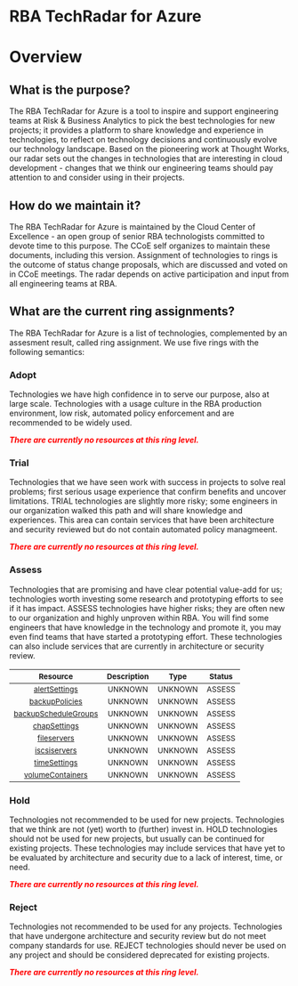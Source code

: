
RBA TechRadar for Azure
=======================

# Overview

## What is the purpose?


The RBA TechRadar for Azure is a tool to inspire and support engineering teams at Risk & Business Analytics to pick the best technologies for new projects; it provides a platform to share knowledge and experience in technologies, to reflect on technology decisions and continuously evolve our technology landscape.  Based on the pioneering work at Thought Works, our radar sets out the changes in technologies that are interesting in cloud development - changes that we think our engineering teams should pay attention to and consider using in their projects.
## How do we maintain it?


The RBA TechRadar for Azure is maintained by the Cloud Center of Excellence - an open group of senior RBA technologists committed to devote time to this purpose.  The CCoE self organizes to maintain these documents, including this version.  Assignment of technologies to rings is the outcome of status change proposals, which are discussed and voted on in CCoE meetings.  The radar depends on active participation and input from all engineering teams at RBA.
## What are the current ring assignments?


The RBA TechRadar for Azure is a list of technologies, complemented by an assesment result, called ring assignment.  We use five rings with the following semantics:
### Adopt


Technologies we have high confidence in to serve our purpose, also at large scale.  Technologies with a usage culture in the RBA production environment, low risk, automated policy enforcement and are recommended to be widely used.  
  
***<font color="red"> There are currently no resources at this ring level. </font>***
### Trial


Technologies that we have seen work with success in projects to solve real problems;  first serious usage experience that confirm benefits and uncover limitations.  TRIAL technologies are slightly more risky; some engineers in our organization walked this path and will share knowledge and experiences.  This area can contain services that have been architecture and security reviewed but do not contain automated policy managmeent.  
  
***<font color="red"> There are currently no resources at this ring level. </font>***
### Assess


Technologies that are promising and have clear potential value-add for us; technologies worth investing some research and prototyping efforts to see if it has impact.  ASSESS technologies have higher risks;  they are often new to our organization and highly unproven within RBA.  You will find some engineers that have knowledge in the technology and promote it, you may even find teams that have started a prototyping effort.  These technologies can also include services that are currently in architecture or security review.  

|<sub>Resource</sub>|<sub>Description</sub>|<sub>Type</sub>|<sub>Status</sub>|
| :---: | :---: | :---: | :---: |
|<sub>[alertSettings](https://github.com/openrba/python-azure-techradar/tree/master/Microsoft.Advisor/managers/devices/alertSettings)</sub>|<sub>UNKNOWN</sub>|<sub>UNKNOWN</sub>|<sub>ASSESS</sub>|
|<sub>[backupPolicies](https://github.com/openrba/python-azure-techradar/tree/master/Microsoft.Advisor/managers/devices/backupPolicies)</sub>|<sub>UNKNOWN</sub>|<sub>UNKNOWN</sub>|<sub>ASSESS</sub>|
|<sub>[backupScheduleGroups](https://github.com/openrba/python-azure-techradar/tree/master/Microsoft.Advisor/managers/devices/backupScheduleGroups)</sub>|<sub>UNKNOWN</sub>|<sub>UNKNOWN</sub>|<sub>ASSESS</sub>|
|<sub>[chapSettings](https://github.com/openrba/python-azure-techradar/tree/master/Microsoft.Advisor/managers/devices/chapSettings)</sub>|<sub>UNKNOWN</sub>|<sub>UNKNOWN</sub>|<sub>ASSESS</sub>|
|<sub>[fileservers](https://github.com/openrba/python-azure-techradar/tree/master/Microsoft.Advisor/managers/devices/fileservers)</sub>|<sub>UNKNOWN</sub>|<sub>UNKNOWN</sub>|<sub>ASSESS</sub>|
|<sub>[iscsiservers](https://github.com/openrba/python-azure-techradar/tree/master/Microsoft.Advisor/managers/devices/iscsiservers)</sub>|<sub>UNKNOWN</sub>|<sub>UNKNOWN</sub>|<sub>ASSESS</sub>|
|<sub>[timeSettings](https://github.com/openrba/python-azure-techradar/tree/master/Microsoft.Advisor/managers/devices/timeSettings)</sub>|<sub>UNKNOWN</sub>|<sub>UNKNOWN</sub>|<sub>ASSESS</sub>|
|<sub>[volumeContainers](https://github.com/openrba/python-azure-techradar/tree/master/Microsoft.Advisor/managers/devices/volumeContainers)</sub>|<sub>UNKNOWN</sub>|<sub>UNKNOWN</sub>|<sub>ASSESS</sub>|

### Hold


Technologies not recommended to be used for new projects. Technologies that we think are not (yet) worth to (further) invest in.  HOLD technologies should not be used for new projects, but usually can be continued for existing projects.  These technologies may include services that have yet to be evaluated by architecture and security due to a lack of interest, time, or need.  
  
***<font color="red"> There are currently no resources at this ring level. </font>***
### Reject


Technologies not recommended to be used for any projects. Technologies that have undergone architecture and security review but do not meet company standards for use.  REJECT technologies should never be used on any project and should be considered deprecated for existing projects.  
  
***<font color="red"> There are currently no resources at this ring level. </font>***